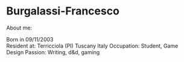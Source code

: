 # Burgalassi-Francesco
About me: 

Born in 09/11/2003 <br>
Resident at: Terricciola (PI) Tuscany Italy
Occupation: Student, Game Design
Passion: Writing, d&d, gaming
